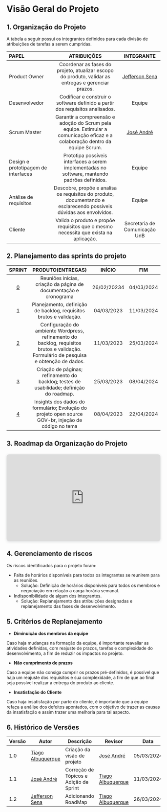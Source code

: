 #  Visão Geral do Projeto

## 1. Organização do Projeto

A tabela a seguir possui os integrantes definidos para cada divisão de atribuições de tarefas a serem cumpridas.

| **PAPEL**                           | **ATRIBUIÇÕES**                                                                                                 | **INTEGRANTE**   | 
|:------------------------------------|:----------------------------------------------------------------------------------------------------------------:|:----------------:|
| Product Owner                     | Coordenar as fases do projeto, atualizar escopo do produto, validar as entregas e gerenciar prazos.               | [Jefferson Sena](https://github.com/JeffersonSenaa)       |
| Desenvolvedor                       | Codificar e construir o software definido a partir dos requisitos analisados.                                     | Equipe        |
| Scrum Master    | Garantir a compreensão e adoção do Scrum pela equipe. Estimular a comunicação eficaz e a colaboração dentro da equipe Scrum.                                 | [José André](https://github.com/joseandre25)          |
| Design e prototipagem de interfaces | Prototipa possíveis interfaces a serem implementadas no software, mantendo padrões definidos.                     |   Equipe       |
| Análise de requisitos      | Descobre, propõe e analisa os requisitos do produto, documentando e esclarecendo possíveis dúvidas aos envolvidos. | Equipe      |
| Cliente                             | Valida o produto e propõe requisitos que o mesmo necessita que exista na aplicação.                               | Secretaria de Comunicação UnB           |


## 2. Planejamento das sprints do projeto

| **SPRINT**  |                           **PRODUTO(ENTREGAS)**                           | **INÍCIO**      |    **FIM**     |
|:-------------:|:-------------------------------------------------------------------------:|:---------------:|:--------------:|
|       [0](https://residenciaticbrisa.github.io/T2G7-Revista-Darcy/sprints/sprint00/planejamento/)       | Reuniões inicias, criação da página de documentação e cronograma          |  26/02/20234    | 04/03/2024     |
|       [1](https://residenciaticbrisa.github.io/T2G7-Revista-Darcy/sprints/sprint01/planejamento/)       | Planejamento, definição de backlog, requisitos brutos e validação.        |  04/03/2023     | 11/03/2024     |
|       [2](https://residenciaticbrisa.github.io/T2G7-Revista-Darcy/sprints/sprint02/planejamento/)       | Configuração do ambiente Wordpress, refinamento do backlog, requisitos brutos e validação. Formulário de pesquisa e obtenção de dados.       |  11/03/2023     | 25/03/2024     |
|       [3](https://residenciaticbrisa.github.io/T2G7-Revista-Darcy/sprints/sprint03/planejamento/)       | Criação de páginas; refinamento do backlog; testes de usabilidade; definição do roadmap.       |  25/03/2023     | 08/04/2024     |
|       [4](https://residenciaticbrisa.github.io/T2G7-Revista-Darcy/sprints/sprint04/planejamento/)       | Insights dos dados do formulário; Evolução do projeto open source GOV-br, injeção de código no tema       |  08/04/2023     | 22/04/2024     |

## 3. Roadmap da Organização do Projeto

<div style="position: relative; width: 100%; height: 0; padding-top: 56.2500%;
 padding-bottom: 0; box-shadow: 0 2px 8px 0 rgba(63,69,81,0.16); margin-top: 1.6em; margin-bottom: 0.9em; overflow: hidden;
 border-radius: 8px; will-change: transform;">
  <iframe loading="lazy" style="position: absolute; width: 100%; height: 100%; top: 0; left: 0; border: none; padding: 0;margin: 0;"
    src="https:&#x2F;&#x2F;www.canva.com&#x2F;design&#x2F;DAGAnS3sCIY&#x2F;3W31ZR9tGdoxVUa2ehPeIw&#x2F;view?embed" allowfullscreen="allowfullscreen" allow="fullscreen">
  </iframe>
</div>
<a href="https:&#x2F;&#x2F;www.canva.com&#x2F;design&#x2F;DAGAnS3sCIY&#x2F;3W31ZR9tGdoxVUa2ehPeIw&#x2F;view?utm_content=DAGAnS3sCIY&amp;utm_campaign=designshare&amp;utm_medium=embeds&amp;utm_source=link" target="_blank" rel="noopener"></a>
                        
## 4. Gerenciamento de riscos

Os riscos identificados para o projeto foram:

- Falta de horários disponíveis para todos os integrantes se reunirem para as reuniões.
    - Solução:
      Definição de horários disponíveis para todos os membros e negociação em relação a carga horária semanal.
- Indisponibilidade de algum dos integrantes.
    - Solução:
      Replanejamento das atribuições designadas e replanejamento das fases de desenvolvimento.

## 5. Critérios de Replanejamento

   - **Diminuição dos membros da equipe**

   Caso haja mudanças na formação da equipe, é importante reavaliar as atividades definidas, com reajuste de prazos, tarefas e complexidade do desenvolvimento, a fim de reduzir os impactos no projeto.

   - **Não cumprimento de prazos**

   Caso a equipe não consiga cumprir os prazos pré-definidos, é possível que haja um reajuste dos requisitos e sua complexidade, a fim de que ao final seja possível realizar a entrega do produto ao cliente.

   - **Insatisfação do Cliente**

   Caso haja insatisfação por parte do cliente, é importante que a equipe refaça a análise dos defeitos apontados, com o objetivo de trazer as causas da insatisfação e assim trazer uma melhoria para tal aspecto.

## 6. Histórico de Versões

| Versão | Autor | Descrição | Revisor | Data |
| -------| ----- | --------- | ---- | ----- |
| 1.0    | [Tiago Albuquerque](https://github.com/Tiago1604) | Criação da visão de projeto | [José André](https://github.com/joseandre25)| 05/03/2024 |
| 1.1    | [José André](https://github.com/joseandre25) | Correção de Tópicos e Adição de Sprint | [Tiago Albuquerque](https://github.com/Tiago1604) | 11/03/2024 |
| 1.2    | [Jefferson Sena](https://github.com/JeffersonSenaa) | Adicionando RoadMap | [Tiago Albuquerque](https://github.com/Tiago1604) | 26/03/2024 |